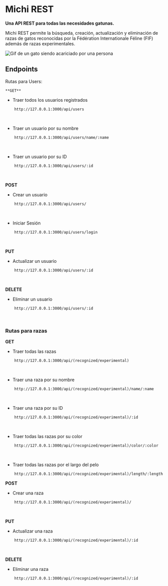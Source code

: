 # Michi REST
**Una API REST para todas las necesidades gatunas.**

Michi REST permite la búsqueda, creación, actualización y eliminación de razas de gatos reconocidas por la Fédération Internationale Féline (FIF) además de razas experimentales.

![Gif de un gato siendo acariciado por una persona](https://i.giphy.com/media/v1.Y2lkPTc5MGI3NjExYXNqdmt5enF1aWZvYzZ2bm54d3o4am0wamcwZ3lqaHhjbDd6endnZiZlcD12MV9pbnRlcm5hbF9naWZfYnlfaWQmY3Q9Zw/TA6Fq1irTioFO/giphy.gif)

## Endpoints

<section>
    <summary>Rutas para Users: </summary>

    **GET**
   - Traer todos los usuarios registrados

```
    http://127.0.0.1:3000/api/users
```
<br>

-   Traer un usuario por su nombre

```
    http://127.0.0.1:3000/api/users/name/:name
```
<br>

-   Traer un usuario por su ID

```
    http://127.0.0.1:3000/api/users/:id
```

<br>

**POST**
-   Crear un usuario

```
    http://127.0.0.1:3000/api/users/
```

<br>

-   Iniciar Sesión

```
    http://127.0.0.1:3000/api/users/login
```

<br>

**PUT**
-   Actualizar un usuario

```
    http://127.0.0.1:3000/api/users/:id
```

<br>

**DELETE**
-   Eliminar un usuario

```
    http://127.0.0.1:3000/api/users/:id
```

</section>

<br>

### Rutas para razas
**GET**
   - Traer todas las razas

```
    http://127.0.0.1:3000/api/(recognized/experimental)
```
<br>

-   Traer una raza por su nombre
```
    http://127.0.0.1:3000/api/(recognized/experimental)/name/:name
```
<br>

-   Traer una raza por su ID
```
    http://127.0.0.1:3000/api/(recognized/experimental)/:id
```

<br>

-   Traer todas las razas por su color
```
    http://127.0.0.1:3000/api/(recognized/experimental)/color/:color
```
<br>

-   Traer todas las razas por el largo del pelo
```
    http://127.0.0.1:3000/api/(recognized/experimental)/length/:length
```

**POST**
-   Crear una raza

```
    http://127.0.0.1:3000/api/(recognized/experimental)/
```
<br>

**PUT**
-   Actualizar una raza

```
    http://127.0.0.1:3000/api/(recognized/experimental)/:id
```
<br>

**DELETE**
-   Eliminar una raza

```
    http://127.0.0.1:3000/api/(recognized/experimental)/:id
```